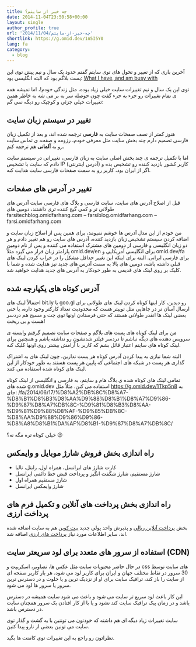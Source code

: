 ```yaml
---
title: چه خبر از سایتم؟
date: 2014-11-04T23:50:58+00:00
layout: single
author_profile: true
url: '2014/11/04/چه-خبر-از-سایتم'
shortlink: https://g.omid.dev/1n5I5Y0
lang: fa
category: 
  - blog
---
```

آخرین باری که از تغییر و تحول های توی سایتم گفتم حدود یک سال و نیم پیش توی این پست بلاگم بود که البته انگلیسی بود: [What I have, and am busy with](/2013/06/27/what-i-have-and-am-busy-with/ "What I have, and am busy with")

توی این یک سال و نیم تغییرات سایت خیلی زیاد بوده، مثل زندگی خودم!، اما نمیشه همه ی تمام تغییرات رو جزء به جزء گفت چون حوصله سر به بر می شه به خاطر همین تغییرات خیلی جزئی و کوچیک رو دیگه نمی گم:

تغییر در سیستم زبان سایت
------------------------

هنوز کمتر از نصف صفحات سایت به **فارسی** ترجمه شده اند، و بعد از تکمیل زبان فارسی تصمیم دارم چند بخش سایت مثل معرفی خودم، رزومه و صفحه ی تماس سایت رو به **آلمانی** هم ترجمه کنم.

اما با تکمیل ترجمه ی چند بخش اصلی سایت به زبان فارسی، تغییراتی در سیستم سایت دادم که سایت با تشخیص IP (آدرس اینترنتی) کاربر کشور بازدید کننده رو تشخیص بده و اگر از ایران بود، کاربر رو به سمت صفحات فارسی سایت هدایت کنه.

تغییر در آدرس های صفحات
-----------------------

قبل از اصلاح آدرس های سایت، سایت فارسی و بلاگ های فارسی سایت آدرس های طولانی تر و کمی گیج کننده تری داشتند، دومین های farsitechblog.omidfarhang.com – farsiblog.omidfarhang.com – farsi.omidfarhang.com

من خودم از این مدل آدرس ها خوشم نمیومد، برای همین پس از اصلاح زبان سایت و اضافه کردن سیستم تشخیص زبان بازدید کننده، آدرس های سایت رو هم تغییر دادم و هر دو زبان انگلیسی و فارسی از دومین های مشترک استفاده می کننده و پس از نام دومین پارامتر زبان قرار می گیرد مثلاً omid.dev/en برای انگلیسی آمریکایی و omid.dev/fa برای فارسی ایرانی. البته برای اینکه این تغییر حداقل مشکل را در خراب کردن لینک های قبلی داشته باشه، دومین های بالا به سمت آدرس های جدید نیز هدایت شده و شما با کلیک بر روی لینک های قدیمی به طور خودکار به آدرس های جدید هدایت خواهید شد.

آدرس کوتاه های یکپارچه شده
--------------------------

احتمالاً لینک های bit.ly یا goo.gl رو دیدین، کار اینها کوتاه کردن لینک های طولانی برای ارسال آسان تر در جاهایی مثل توییتر هست که محدودیت تعداد کارکتر وجود داره، یا حتی بعضی لینک ها انقدر طولانی هستند که حتی فرستادن اونها توی چت و مسیج هم دردسر هست و بی ریخت!

من برای لینک کوتاه های پست های بلاگم و صفحات سایت تصمیم گرفتم وابسته ی سرویس دهنده های دیگه نباشم تا دردسر فیلتر شدنشون رو نداشته باشم و همچنین برای لینک کوتاه های سایتم اعتبار قائل بشم که کاربر با آرامش بیشتر روی اونها کلیک کنه.

البته شما نیازی به پیدا کردن آدرس کوتاه هر پست ندارین، چون لینک های به اشتراک گذاری هر پست در شبکه های اجتماعی که پایین هر پست هستند به طور خودکار از این لینک های کوتاه شده استفاده می کنند.

تمامی لینک های کوتاه شده ی بلاگ هام و سایتم، به فارسی و انگلیسی از لینک کوتاه شده های g.omid.dev استفاده می کنن. مثلاً مثل https://g.omid.dev/1Tkp5n8 به جای: /fa/2014/06/17/%D8%A2%DB%8C%D8%A7-%D8%B1%D8%B3%D8%AA%D9%88%D8%B1%D8%A7%D9%86-%D9%87%D8%A7%DB%8C-%D9%81%D8%B3%D8%AA-%D9%81%D9%88%D8%AF-%D9%85%DB%8C-%D8%AA%D9%88%D9%86%D9%86-%D8%A8%D8%B1%DA%AF%D8%B1-%D9%87%D8%A7%DB%8C/

خیلی کوتاه تره مگه نه؟ 😉

راه اندازی بخش فروش شارژ موبایل و وایمکس
----------------------------------------

* کارت شارژ های ایرانسل، همراه اول، رایتل، تالیا
* شارژ مستقیم، شارژ شگفت انگیز و پرداخت قبض خط دائمی ایرانسل
* شارژ مستقیم همراه اول
* شارژ وایمکس ایرانسل

راه اندازی بخش پرداخت های آنلاین و تکمیل فرم های پرداخت ارزی
------------------------------------------------------------

بخش [پرداخت آنلاین ریالی](/fa/contact-me/payment-options/rials/) و پذیرش واحد پولی جدید [بیت کوین](/fa/contact-me/payment-options/bitcoin/) هم به سایت اضافه شده اند، سایر اطلاعات مورد نیاز [پرداخت های ارزی](/fa/contact-me/payment-options/payment-form/) اصافه شد.

استفاده از سرور های متعدد برای لود سریعتر سایت (CDN)
----------------------------------------------------

در حال حاضر محتویات سایت مثل عکس ها، تصاویر، اسکریپت و css های سایت توسط 30 سرور در نقاط مختلف جهان و ایران برای کاربر لود می شود، هر بار کاربر صفحه ای از سایت را باز کند، ترافیک سایت برای او از نزدیک ترین و یا خلوت و در دسترس ترین سرور یا سرور ها لود می شود.

این کار باعث لود سریع تر سایت می شود و باعث می شود سایت همیشه در دسترس یاشد و در زمان پیک ترافیک سایت کند نشود و یا با از کار افتادن یک سرور همچنان سایت در دسترس باشد.

سایت تغییرات زیاد دیگه ای هم داشته که خودتون می توننین با یه گشت و گذار توی سایت می تونین بعضی از نارو پیدا کنین.

نظراتون رو راجع به این تغییرات توی کامنت ها بگید.
